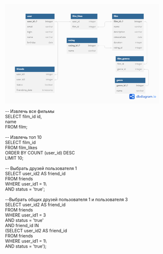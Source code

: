 
![ER diagram](https://github.com/TimurBonet/ER_diagram/blob/main/ER%20diagram.png)

-- Извлечь все фильмы\
SELECT film_id id,\
name\
FROM film;\
\
-- Извлечь топ 10\
SELECT film_id\
FROM film_likes\
ORDER BY COUNT (user_id) DESC\
LIMIT 10;\
\
-- Выбрать друзей пользователя 1\
SELECT user_id2 AS friend_id\
FROM friends\
WHERE user_id1 = 1\  
AND status = 'true';\
\
--Выбрать общих друзей пользователя 1 и пользователя 3\
SELECT user_id2 AS friend_id\
FROM friends\
WHERE user_id1 = 3 \
AND status = 'true'\
AND friend_id IN \
(SELECT user_id2 AS friend_id\
FROM friends\
WHERE user_id1 = 1\  
AND status = 'true');

	

